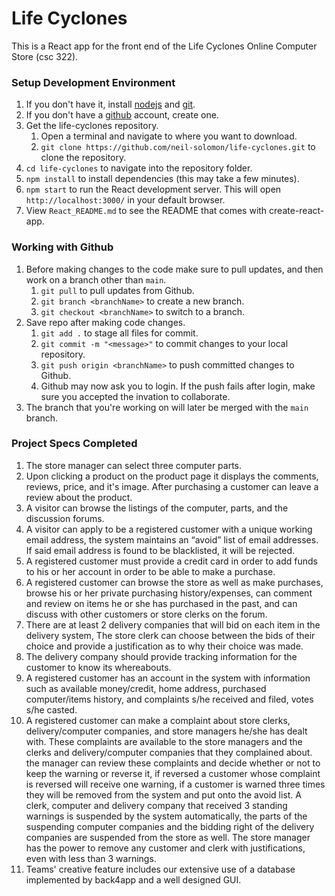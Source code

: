# Life Cyclones

This is a React app for the front end of the Life Cyclones Online Computer Store (csc 322).

### Setup Development Environment

1. If you don't have it, install [nodejs](https://nodejs.org/en/download/) and [git](https://git-scm.com/downloads).
1. If you don't have a [github](https://github.com/) account, create one.
1. Get the life-cyclones repository.
   1. Open a terminal and navigate to where you want to download.
   1. `git clone https://github.com/neil-solomon/life-cyclones.git` to clone the repository.
1. `cd life-cyclones` to navigate into the repository folder.
1. `npm install` to install dependencies (this may take a few minutes).
1. `npm start` to run the React development server. This will open `http://localhost:3000/` in your default browser.
1. View `React_README.md` to see the README that comes with create-react-app.

### Working with Github

1. Before making changes to the code make sure to pull updates, and then work on a branch other than `main`.
   1. `git pull` to pull updates from Github.
   1. `git branch <branchName>` to create a new branch.
   1. `git checkout <branchName>` to switch to a branch.
1. Save repo after making code changes.
   1. `git add .` to stage all files for commit.
   1. `git commit -m "<message>"` to commit changes to your local repository.
   1. `git push origin <branchName>` to push committed changes to Github.
   1. Github may now ask you to login. If the push fails after login, make sure you accepted the invation to collaborate.
1. The branch that you're working on will later be merged with the `main` branch.

### Project Specs Completed

1. The store manager can select three computer parts.
1. Upon clicking a product on the product page it displays the comments, reviews, price, and it's image. After purchasing a customer can leave a review about the product.
1. A visitor can browse the listings of the computer, parts, and the discussion forums.
1. A visitor can apply to be a registered customer with a unique working email address, the system maintains an “avoid” list of email addresses. If said email address is found to be blacklisted, it will be rejected.
1. A registered customer must provide a credit card in order to add funds to his or her account in order to be able to make a purchase.
1. A registered customer can browse the store as well as make purchases, browse his or her private purchasing history/expenses, can comment and review on items he or she has purchased in the past, and can discuss with other customers or store clerks on the forum. 
1. There are at least 2 delivery companies that will bid on each item in the delivery system, The store clerk can choose between the bids of their choice and provide a justification as to why their choice was made.
1. The delivery company should provide tracking information for the customer to know its whereabouts.
1. A registered customer has an account in the system with information such as available money/credit, home address, purchased computer/items history, and complaints s/he received and filed, votes s/he casted.
1. A registered customer can make a complaint about store clerks, delivery/computer companies, and store managers he/she has dealt with. These complaints are available to the store managers and the clerks and delivery/computer companies that they complained about. the manager can review these complaints and decide whether or not to keep the warning or reverse it, if reversed a customer whose complaint is reversed will receive one warning, if a customer is warned three times they will be removed from the system and put onto the avoid list. A clerk, computer and delivery company that received 3 standing warnings is suspended by the system automatically, the parts of the suspending computer companies and the bidding right of the delivery companies are suspended from the store as well. The store manager has the power to remove any customer and clerk with justifications, even with less than 3 warnings.
1. Teams' creative feature includes our extensive use of a database implemented by back4app and a well designed GUI.
